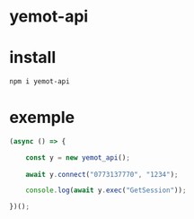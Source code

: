 # yemot-api

# install
```bash
npm i yemot-api
```

# exemple
```js
(async () => {

	const y = new yemot_api();
	
	await y.connect("0773137770", "1234");

	console.log(await y.exec("GetSession"));

})();
```